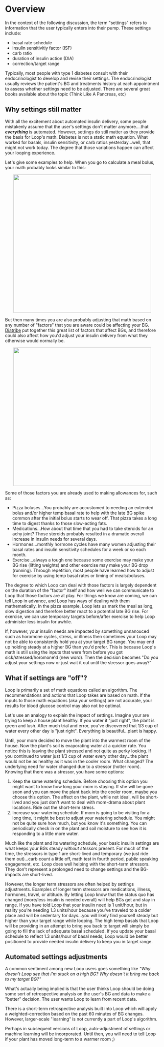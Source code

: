 # Overview

In the context of the following discussion, the term "settings" refers to information that the user typically enters into their pump.  These settings include:

* basal rate schedule
* insulin sensitivitiy factor (ISF)
* carb ratio
* duration of insulin action (DIA)
* correction/target range

Typically, most people with type 1 diabetes consult with their endocrinologist to develop and revise their settings.  The endocrinologist usually reviews the patient's BG and treatments history at each appointment to assess whether settings need to be adjusted.  There are several great books available about the topic (Think Like A Pancreas, etc)

## Why settings still matter

With all the excitement about automated insulin delivery, some people mistakenly assume that the user's settings don't matter anymore....that **<i>everything</i>** is automated. However, settings do still matter as they provide the basis for Loop's math.  Diabetes is not a static math equation.  What worked for basals, insulin sensitivity, or carb ratios yesterday...well, that might not work today.  The degree that those variations happen can affect your looping experience.

Let's give some examples to help.  When you go to calculate a meal bolus, your math probably looks similar to this:

<p align="center">
<img src="../img/bolus-equation.jpg" width="450">
</p>

But then many times you are also probably adjusting that math based on any number of "factors" that you are aware could be affecting your BG.  [Diatribe](https://diabetesresearchconnection.org/42-factors-affect-blood-glucose/) put together this great list of factors that affect BGs, and therefore could also affect how you'd adjust your insulin delivery from what they otherwise would normally be.

<p align="center">
<img src="../img/bg-factors.png" width="450">
</p>

Some of those factors you are already used to making allowances for, such as:

* Pizza boluses...You probably are accustomed to needing an extended bolus and/or higher temp basal rate to help with the late BG spike common after the initial bolus starts to wear off.  That pizza takes a long time to digest thanks to those slow-acting fats.  
* Medications...How about that time that you had to take steroids for an achy joint?  Those steroids probably resulted in a dramatic overall increase in insulin needs for several days.
* Hormones...monthly hormone cycles have many women adjusting their basal rates and insulin sensitivity schedules for a week or so each month.
* Exercise...always a tough one because some exercise may make your BG rise (lifting weights) and other exercise may make your BG drop (running).  Through repetition, most people have learned how to adjust for exercise by using temp basal rates or timing of meals/boluses.

The degree to which Loop can deal with those factors is largely dependent on the duration of the "factor" itself and how well we can communicate to Loop that those factors are at play.  For things we know are coming, we can tell Loop in advance, and Loop has ways of dealing with them mathematically.  In the pizza example, Loop lets us mark the meal as long, slow digestion and therefore better react to a potential late BG rise.  For exercise, we can use temporary targets before/after exercise to help Loop administer less insulin for awhile.

If, however, your insulin needs are impacted by something unnanouced such as horomone cycles, stress, or illness then sometimes your Loop may not be able to consistently hold you at your target BG range.  You may end up holding steady at a higher BG than you'd prefer.  This is because Loop's math is still using the inputs that were from before you got sick/stressed/horomone'd (new word).  Then the decision becomes "Do you adjust your settings now or just wait it out until the stressor goes away?" 

## What if settings are "off"?

Loop is primarily a set of math equations called an algorithm.  The recommendations and actions that Loop takes are based on math.  If the inputs to those math equations (aka your settings) are not accurate, your results for blood glucose control may also not be optimal.

Let's use an analogy to explain the impact of settings.  Imagine your are trying to keep a house plant healthy.  If you water it "just right", the plant is green and lush.  After much trial and error, you've discovered that 1/3 cup of water every other day is "just right".  Everything is beautiful...plant is happy.

Until, your mom decided to move the plant into the warmest room of the house.  Now the plant's soil is evaporating water at a quicker rate.  You notice this is leaving the plant stressed and not quite as perky looking.  If you continued to water just 1/3 cup of water every other day...the plant would not be as healthy as it was in the cooler room.  What changed?  The underlying need for water changed due to a stressor (hotter room).  Knowing that there was a stressor, you have some options:

1. Keep the same watering schedule.  Before choosing this option you might want to know how long your mom is staying.  If she will be gone soon and you can move the plant back into the cooler room, maybe you choose this option.  The affect on the plant, while not ideal, will be short-lived and you just don't want to deal with mom-drama about plant locations.  Ride out the short-term stress.
2. Increase your watering schedule.  If mom is going to be visiting for a long time, it might be best to adjust your watering schedule.  You might not be quite sure how much, but you know it's something.  You can periodically check in on the plant and soil moisture to see how it is responding to a little more water.

Much like the plant and its watering schedule, your basic insulin settings are what keeps your BGs steady *without stessors* present.  For much of the time, the stressors in type 1 are short-lived and temporary (we just ride them out)...carb count a little off, math test in fourth period, public speaking engagement, etc.  Loop does well helping with the short-term stressors.  They don't represent a prolonged need to change settings and the BG-impacts are short-lived. 

However, the longer term stressors are often helped by settings adjustments.  Examples of longer term stressors are medications, illness, hormones, travel, or altitude.   By letting Loop know that the status quo has changed (more/less insulin is needed overall) will help BGs get and stay in range.  If you have told Loop that your insulin need is 1 unit/hour, but in reality you're needing 1.3 units/hour because you've traveled to a colder place and will be sedentary for days...you will likely find yourself steady but higher than your target range while looping.  The high temp basals that Loop will be providing in an attempt to bring you back to target will simply be going to fill the lack of adequate basal scheduled.  If you update your basal schedule to reflect 1.3 units/hour of basal needs, Loop would be better positioned to provide needed insulin delivery to keep you in target range.

## Automated settings adjustments

A common sentiment among new Loop users goes something like *"Why doesn't Loop see that I'm stuck on a high BG?  Why doesn't it bring me back to my target BG?"*

What's actually being implied is that the user thinks Loop should be doing some sort of retrospective analysis on the user's BG and data to make a "better" decision.   The user wants Loop to learn from recent data.  

There is a short-term retrospective analysis built into Loop which will apply a weighted-correction based on the past 60 minutes of BG changes.  However, larger-scale "learning" is not currently a part of Loop's algorithm. 

Perhaps in subsequent versions of Loop, auto-adjustment of settings or machine learning will be incorporated.  Until then, you will need to tell Loop if your plant has moved long-term to a warmer room ;)


